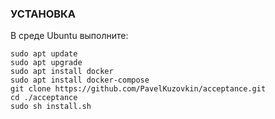 ### УСТАНОВКА
В среде Ubuntu выполните:

```
sudo apt update
sudo apt upgrade
sudo apt install docker
sudo apt install docker-compose
git clone https://github.com/PavelKuzovkin/acceptance.git
cd ./acceptance
sudo sh install.sh
```
